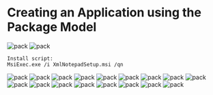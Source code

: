 # Creating an Application using the Package Model

![pack](https://github.com/whuynhit/SCCM/blob/main/Application%20Management/Creating%20an%20Application%20using%20the%20Package%20Model/sub/1.png)
![pack](https://github.com/whuynhit/SCCM/blob/main/Application%20Management/Creating%20an%20Application%20using%20the%20Package%20Model/sub/2.png)

```
Install script:
MsiExec.exe /i XmlNotepadSetup.msi /qn
```

![pack](https://github.com/whuynhit/SCCM/blob/main/Application%20Management/Creating%20an%20Application%20using%20the%20Package%20Model/sub/3.png)
![pack](https://github.com/whuynhit/SCCM/blob/main/Application%20Management/Creating%20an%20Application%20using%20the%20Package%20Model/sub/4.png)
![pack](https://github.com/whuynhit/SCCM/blob/main/Application%20Management/Creating%20an%20Application%20using%20the%20Package%20Model/sub/5.png)
![pack](https://github.com/whuynhit/SCCM/blob/main/Application%20Management/Creating%20an%20Application%20using%20the%20Package%20Model/sub/6.png)
![pack](https://github.com/whuynhit/SCCM/blob/main/Application%20Management/Creating%20an%20Application%20using%20the%20Package%20Model/sub/7.png)
![pack](https://github.com/whuynhit/SCCM/blob/main/Application%20Management/Creating%20an%20Application%20using%20the%20Package%20Model/sub/8.png)
![pack](https://github.com/whuynhit/SCCM/blob/main/Application%20Management/Creating%20an%20Application%20using%20the%20Package%20Model/sub/9.png)
![pack](https://github.com/whuynhit/SCCM/blob/main/Application%20Management/Creating%20an%20Application%20using%20the%20Package%20Model/sub/10.png)
![pack](https://github.com/whuynhit/SCCM/blob/main/Application%20Management/Creating%20an%20Application%20using%20the%20Package%20Model/sub/11.png)
![pack](https://github.com/whuynhit/SCCM/blob/main/Application%20Management/Creating%20an%20Application%20using%20the%20Package%20Model/sub/12.png)
![pack](https://github.com/whuynhit/SCCM/blob/main/Application%20Management/Creating%20an%20Application%20using%20the%20Package%20Model/sub/13.png)
![pack](https://github.com/whuynhit/SCCM/blob/main/Application%20Management/Creating%20an%20Application%20using%20the%20Package%20Model/sub/14.png)
![pack](https://github.com/whuynhit/SCCM/blob/main/Application%20Management/Creating%20an%20Application%20using%20the%20Package%20Model/sub/15.png)
![pack](https://github.com/whuynhit/SCCM/blob/main/Application%20Management/Creating%20an%20Application%20using%20the%20Package%20Model/sub/16.png)
![pack](https://github.com/whuynhit/SCCM/blob/main/Application%20Management/Creating%20an%20Application%20using%20the%20Package%20Model/sub/17.png)
![pack](https://github.com/whuynhit/SCCM/blob/main/Application%20Management/Creating%20an%20Application%20using%20the%20Package%20Model/sub/18.png)
![pack](https://github.com/whuynhit/SCCM/blob/main/Application%20Management/Creating%20an%20Application%20using%20the%20Package%20Model/sub/19.png)

